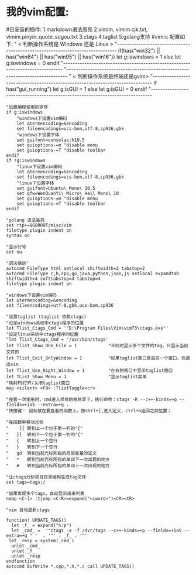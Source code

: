 我的vim配置:
=========
#已安装的插件:
    1.markdown语法高亮
    2.vimim, vimim.cjk.txt, vimim.pinyin_quote_sogou.txt
    3.ctags
    4.taglist
    5.golang支持
#vimrc 配置如下:
    "  < 判断操作系统是 Windows 还是 Linux >
    "------------------------------------------------------------------------------
    if(has("win32") || has("win64") || has("win95") || has("win16"))
        let g:iswindows = 1
    else
        let g:iswindows = 0
    endif
    "------------------------------------------------------------------------------
    "------------------------------------------------------------------------------
    "  < 判断操作系统是终端还是gvim>
    "------------------------------------------------------------------------------
    if has("gui_running")
        let g:isGUI = 1
    else
        let g:isGUI = 0
    endif
    "------------------------------------------------------------------------------

    
    "设置编程使用的字体
    if g:iswindows
    	"windows下设置vim编码
    	let &termencoding=&encoding
    	set fileencodings=ucs-bom,utf-8,cp936,gbk
    	"windows下设置字体
    	set guifont=consolas:h10.5
    	set guioptions-=m "disable menu
    	set guioptions-=T "disable toolbar
    endif	
    if !g:iswindows
    	"linux下设置vim编码
    	let &termencoding=&encoding
    	set fileencodings=ucs-bom,utf-8,cp936,gbk
    	"linux下设置字体
    	set guifont=Ubuntu\ Mono\ 10.5 
    	set gfw=WenQuanYi\ Micro\ Hei\ Mono\ 10
    	set guioptions-=m "disable menu
    	set guioptions-=T "disable toolbar
    endif	

    "golang 语法高亮
    set rtp+=$GOROOT/misc/vim 
    filetype plugin indent on 
    syntax on 
    
    "显示行号
    set nu

    "语法缩进"
    autocmd FileType html setlocal shiftwidth=2 tabstop=2
    autocmd FileType c,h,cpp,go,java,python,json,js setlocal expandtab shiftwidth=4 softtabstop=4 tabstop=4
    filetype plugin indent on 

    "windows下设置vim编码
    let &termencoding=&encoding
    set fileencodings=utf-8,gbk,ucs-bom,cp936

    "设置taglist (taglist 依赖ctags)
    "设定windows系统中ctags程序的位置
    let Tlist_Ctags_Cmd = '"D:\Program Files\Vim\vim73\ctags.exe"'
    "设定linux系统中ctags程序的位置
    "let Tlist_Ctags_Cmd = '/usr/bin/ctags'
    let Tlist_Show_One_File = 1            "不同时显示多个文件的tag，只显示当前文件的
    let Tlist_Exit_OnlyWindow = 1          "如果taglist窗口是最后一个窗口，则退出vim
    let Tlist_Use_Right_Window = 1         "在右侧窗口中显示taglist窗口
    let TList_Show_Menu = 1                "显示taglist菜单
    "映射F9打开/关闭taglist窗口 
    map <silent> <F9> :TlistToggle<cr>    
    
    "在第一次使用时，cmd进入项目的根目录下，执行命令：ctags -R --c++-kinds=+p --fields=+iaS --extra=+q .
    "快捷键： 鼠标放在要查看的函数上，按ctrl+],进入定义，ctrl+o返回之前位置；
    
    "在函数中移动光标
    "    [{ 转到上一个位于第一列的"{"
    "	}]  转到下一个位于第一列的"{"
    "	{   转到上一个空行
    "	}   转到下一个空行
    "	gd  转到当前光标所指的局部变量的定义
    "	*   转到当前光标所指的单词下一次出现的地方
    "	#   转到当前光标所指的单词上一次出现的地方
    
    "让ctags分析项目目录结构生成tag文件
    set tags=tags;/
    
    "如果发现多个tags，自动显示出来列表
    nmap <C-]> :tjump <C-R>=expand("<cword>")<CR><CR>
    
    "vim 自动更新ctags
    
    function! UPDATE_TAGS()
      let _f_ = expand("%:p")
      let _cmd_ =  '"ctags -a -f /dvr/tags --c++-kinds=+p --fields=+iaS --extra=+q " '  . '"' . _f_ . '"'
     let _resp = system(_cmd_)
      unlet _cmd_
      unlet _f_
      unlet _resp
    endfunction
    autocmd BufWrite *.cpp,*.h,*.c call UPDATE_TAGS()
